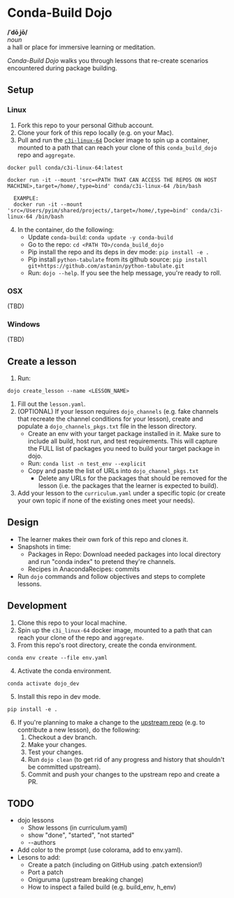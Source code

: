 # Conda-Build Dojo

**/ˈdōˌjō/**<br>
*noun*<br>
a hall or place for immersive learning or meditation.

*Conda-Build Dojo* walks you through lessons that re-create scenarios encountered during package building.

## Setup

### Linux

1. Fork this repo to your personal Github account.
2. Clone your fork of this repo locally (e.g. on your Mac).
3. Pull and run the [`c3i-linux-64`](https://github.com/conda/conda-concourse-ci/tree/master/docker/c3i-linux-64) Docker image to spin up a container, mounted to a path that can reach your clone of this `conda_build_dojo` repo and `aggregate`.
```
docker pull conda/c3i-linux-64:latest

docker run -it --mount 'src=<PATH THAT CAN ACCESS THE REPOS ON HOST MACHINE>,target=/home/,type=bind' conda/c3i-linux-64 /bin/bash

  EXAMPLE:
  docker run -it --mount 'src=/Users/pyim/shared/projects/,target=/home/,type=bind' conda/c3i-linux-64 /bin/bash
```
4. In the container, do the following:
	- Update `conda-build`: `conda update -y conda-build`
	- Go to the repo: `cd <PATH TO>/conda_build_dojo`
	- Pip install the repo and its deps in dev mode: `pip install -e .`
	- Pip install `python-tabulate` from its github source: `pip install git+https://github.com/astanin/python-tabulate.git`
	- Run: `dojo --help`. If you see the help message, you're ready to roll.

### OSX

(TBD)

### Windows

(TBD)

## Create a lesson

1. Run:
```
dojo create_lesson --name <LESSON_NAME>
```
1. Fill out the `lesson.yaml`.
1. (OPTIONAL) If your lesson requires `dojo_channels` (e.g. fake channels that recreate the channel conditions for your lesson), create and populate a `dojo_channels_pkgs.txt` file in the lesson directory.
    - Create an env with your target package installed in it. Make sure to include all build, host run, and test requirements. This will capture the FULL list of packages you need to build your target package in dojo.
    - Run: `conda list -n test_env --explicit`
    - Copy and paste the list of URLs into `dojo_channel_pkgs.txt`
        - Delete any URLs for the packages that should be removed for the lesson (i.e. the packages that the learner is expected to build).
1. Add your lesson to the `curriculum.yaml` under a specific topic (or create your own topic if none of the existing ones meet your needs).

## Design
- The learner makes their own fork of this repo and clones it.
- Snapshots in time:
    - Packages in Repo: Download needed packages into local directory and run "conda index" to pretend they're channels.
    - Recipes in AnacondaRecipes: commits
- Run `dojo` commands and follow objectives and steps to complete lessons.

## Development

1. Clone this repo to your local machine.
2. Spin up the `c3i_linux-64` docker image, mounted to a path that can  reach your clone of the repo and `aggregate`.
3. From this repo's root directory, create the conda environment.
```
conda env create --file env.yaml
```
4. Activate the conda environment.
```
conda activate dojo_dev
```
5. Install this repo in dev mode.
```
pip install -e .
```
6. If you're planning to make a change to the [upstream repo](`github.com/anaconda-distribution/conda_build_dojo`) (e.g. to contribute a new lesson), do the following:
	1. Checkout a dev branch.
	1. Make your changes.
	1. Test your changes.
	1. Run `dojo clean` (to get rid of any progress and history that shouldn't be committed upstream).
	1. Commit and push your changes to the upstream repo and create a PR.

## TODO
- dojo lessons 
	- Show lessons (in curriculum.yaml)
	- show "done", "started", "not started"
	- --authors
- Add color to the prompt (use colorama, add to env.yaml).
- Lesons to add:
    - Create a patch (including on GitHub using .patch extension!)
    - Port a patch
    - Oniguruma (upstream breaking change)
    - How to inspect a failed build (e.g. build_env, h_env)
